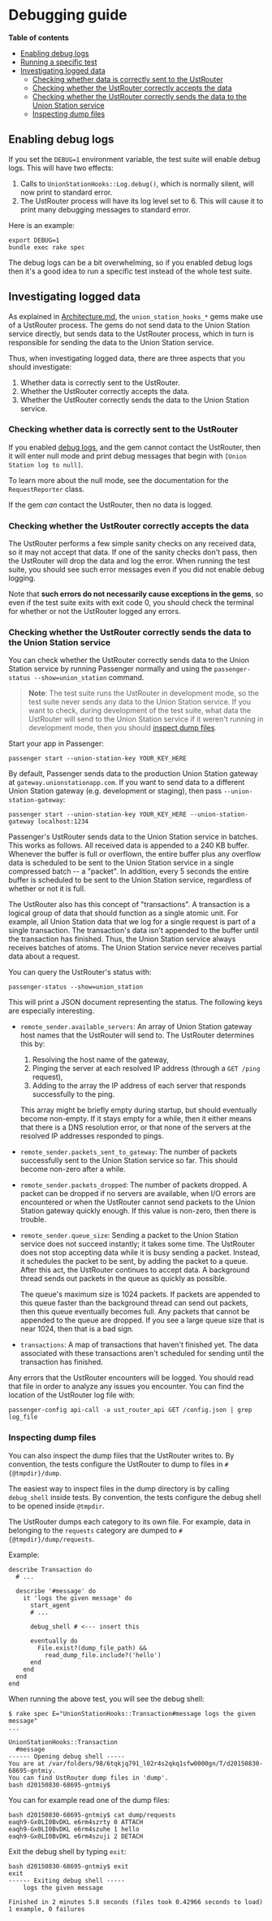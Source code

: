 # Debugging guide

**Table of contents**

 * [Enabling debug logs](#enabling-debug-logs)
 * [Running a specific test](#running-a-specific-test)
 * [Investigating logged data](#investigating-logged-data)
   - [Checking whether data is correctly sent to the UstRouter](#checking-whether-data-is-correctly-sent-to-the-ustrouter)
   - [Checking whether the UstRouter correctly accepts the data](#checking-whether-the-ustrouter-correctly-accepts-the-data)
   - [Checking whether the UstRouter correctly sends the data to the Union Station service](#checking-whether-the-ustrouter-correctly-sends-the-data-to-the-union-station-service)
   - [Inspecting dump files](#inspecting-dump-files)

## Enabling debug logs

If you set the `DEBUG=1` environment variable, the test suite will enable debug logs. This will have two effects:

 1. Calls to `UnionStationHooks::Log.debug()`, which is normally silent, will now print to standard error.
 2. The UstRouter process will have its log level set to 6. This will cause it to print many debugging messages to standard error.

Here is an example:

    export DEBUG=1
    bundle exec rake spec

The debug logs can be a bit overwhelming, so if you enabled debug logs then it's a good idea to run a specific test instead of the whole test suite.

## Investigating logged data

As explained in [Architecture.md](https://github.com/phusion/union_station_hooks_core/blob/master/hacking), the `union_station_hooks_*` gems make use of a UstRouter process. The gems do not send data to the Union Station service directly, but sends data to the UstRouter process, which in turn is responsible for sending the data to the Union Station service.

Thus, when investigating logged data, there are three aspects that you should investigate:

 1. Whether data is correctly sent to the UstRouter.
 2. Whether the UstRouter correctly accepts the data.
 3. Whether the UstRouter correctly sends the data to the Union Station service.

### Checking whether data is correctly sent to the UstRouter

If you enabled [debug logs](#enabling-debug-logs), and the gem cannot contact the UstRouter, then it will enter null mode and print debug messages that begin with `[Union Station log to null]`.

To learn more about the null mode, see the documentation for the `RequestReporter` class.

If the gem *can* contact the UstRouter, then no data is logged.

### Checking whether the UstRouter correctly accepts the data

The UstRouter performs a few simple sanity checks on any received data, so it may not accept that data. If one of the sanity checks don't pass, then the UstRouter will drop the data and log the error. When running the test suite, you should see such error messages even if you did not enable debug logging.

Note that **such errors do not necessarily cause exceptions in the gems**, so even if the test suite exits with exit code 0, you should check the terminal for whether or not the UstRouter logged any errors.

### Checking whether the UstRouter correctly sends the data to the Union Station service

You can check whether the UstRouter correctly sends data to the Union Station service by running Passenger normally and using the `passenger-status --show=union_station` command.

> **Note**: The test suite runs the UstRouter in development mode, so the test suite never sends any data to the Union Station service. If you want to check, during development of the test suite, what data the UstRouter will send to the Union Station service if it weren't running in development mode, then you should [inspect dump files](#inspecting-dump-files).

Start your app in Passenger:

    passenger start --union-station-key YOUR_KEY_HERE

By default, Passenger sends data to the production Union Station gateway at `gateway.unionstationapp.com`. If you want to send data to a different Union Station gateway (e.g. development or staging), then pass `--union-station-gateway`:

    passenger start --union-station-key YOUR_KEY_HERE --union-station-gateway localhost:1234

Passenger's UstRouter sends data to the Union Station service in batches. This works as follows. All received data is appended to a 240 KB buffer. Whenever the buffer is full or overflown, the entire buffer plus any overflow data is scheduled to be sent to the Union Station service in a single compressed batch -- a "packet". In addition, every 5 seconds the entire buffer is scheduled to be sent to the Union Station service, regardless of whether or not it is full.

The UstRouter also has this concept of "transactions". A transaction is a logical group of data that should function as a single atomic unit. For example, all Union Station data that we log for a single request is part of a single transaction. The transaction's data isn't appended to the buffer until the transaction has finished. Thus, the Union Station service always receives batches of atoms. The Union Station service never receives partial data about a request.

You can query the UstRouter's status with:

    passenger-status --show=union_station

This will print a JSON document representing the status. The following keys are especially interesting.

 * `remote_sender.available_servers`: An array of Union Station gateway host names that the UstRouter will send to. The UstRouter determines this by:
   
    1. Resolving the host name of the gateway,
    2. Pinging the server at each resolved IP address (through a `GET /ping` request),
    3. Adding to the array the IP address of each server that responds successfully to the ping.

   This array might be briefly empty during startup, but should eventually become non-empty. If it stays empty for a while, then it either means that there is a DNS resolution error, or that none of the servers at the resolved IP addresses responded to pings.
 * `remote_sender.packets_sent_to_gateway`: The number of packets successfully sent to the Union Station service so far. This should become non-zero after a while.
 * `remote_sender.packets_dropped`: The number of packets dropped. A packet can be dropped if no servers are available, when I/O errors are encountered or when the UstRouter cannot send packets to the Union Station gateway quickly enough. If this value is non-zero, then there is trouble.
 * `remote_sender.queue_size`: Sending a packet to the Union Station service does not succeed instantly; it takes some time. The UstRouter does not stop accepting data while it is busy sending a packet. Instead, it schedules the packet to be sent, by adding the packet to a queue. After this act, the UstRouter continues to accept data. A background thread sends out packets in the queue as quickly as possible.

   The queue's maximum size is 1024 packets. If packets are appended to this queue faster than the background thread can send out packets, then this queue eventually becomes full. Any packets that cannot be appended to the queue are dropped. If you see a large queue size that is near 1024, then that is a bad sign.
 * `transactions`: A map of transactions that haven't finished yet. The data associated with these transactions aren't scheduled for sending until the transaction has finished.

Any errors that the UstRouter encounters will be logged. You should read that file in order to analyze any issues you encounter. You can find the location of the UstRouter log file with:

    passenger-config api-call -a ust_router_api GET /config.json | grep log_file

### Inspecting dump files

You can also inspect the dump files that the UstRouter writes to. By convention, the tests configure the UstRouter to dump to files in `#{@tmpdir}/dump`.

The easiest way to inspect files in the dump directory is by calling `debug_shell` inside tests. By convention, the tests configure the debug shell to be opened inside `@tmpdir`.

The UstRouter dumps each category to its own file. For example, data in belonging to the `requests` category are dumped to `#{@tmpdir}/dump/requests`.

Example:

    describe Transaction do
      # ...

      describe '#message' do
        it 'logs the given message' do
          start_agent
          # ...

          debug_shell # <--- insert this

          eventually do
            File.exist?(dump_file_path) &&
              read_dump_file.include?('hello')
          end
        end
      end
    end

When running the above test, you will see the debug shell:

    $ rake spec E="UnionStationHooks::Transaction#message logs the given message"
    ...

    UnionStationHooks::Transaction
      #message
    ------ Opening debug shell -----
    You are at /var/folders/98/6tqkjq791_l02r4s2qkq1sfw0000gn/T/d20150830-68695-gntmiy.
    You can find UstRouter dump files in 'dump'.
    bash d20150830-68695-gntmiy$

You can for example read one of the dump files:

    bash d20150830-68695-gntmiy$ cat dump/requests
    eaqh9-Gx0LI0BvDKL e6rm4szrty 0 ATTACH
    eaqh9-Gx0LI0BvDKL e6rm4szuhe 1 hello
    eaqh9-Gx0LI0BvDKL e6rm4szuji 2 DETACH

Exit the debug shell by typing `exit`:

    bash d20150830-68695-gntmiy$ exit
    exit
    ------ Exiting debug shell -----
        logs the given message

    Finished in 2 minutes 5.8 seconds (files took 0.42966 seconds to load)
    1 example, 0 failures
